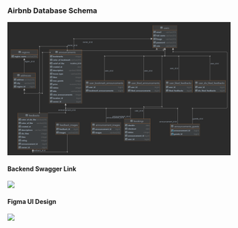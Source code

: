 ### Airbnb Database Schema
![img.png](img.png)

#### Backend Swagger Link
<a href="http://airbnb-env.eba-bxmudt83.eu-central-1.elasticbeanstalk.com/swagger-ui/index.html">
<img src="https://www.mocklab.io/images/screenshots/swagger-logo2.png">
</a>

#### Figma UI Design
<a href="https://www.figma.com/file/qYJpUbocX2Nk0xrXLwQh5X/Airbnb?node-id=0%3A1">
<img src="https://encrypted-tbn0.gstatic.com/images?q=tbn:ANd9GcR2-yF5mczA9v0Xsy3QEyqMkQx3DT37RRhJAQ&usqp=CAU">
</a>